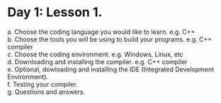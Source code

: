 # Day 1: Lesson 1.
a. Choose the coding language you would like to learn. e.g. C++ <br/>
b. Choose the tools you will be using to build your programs. e.g. C++ compiler <br/>
c. Choose the coding environment. e.g. Windows, Linux, etc <br/>
d. Downloading and installing the compiler. e.g. C++ compiler <br/> 
e. Optional, dowloading and installing the IDE (Integrated Development Environment). <br/> 
f. Testing your compiler. <br/> 
g. Questions and answers. <br/>
